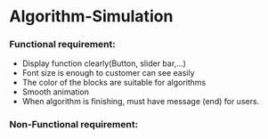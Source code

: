 # Algorithm-Simulation
###	Functional requirement:
-	Display function clearly(Button, slider bar,...)
-	Font size is enough to customer can see easily
-	The color of the blocks are suitable for algorithms
-	Smooth animation
-	When algorithm is finishing, must have message (end) for users.
### Non-Functional requirement:
